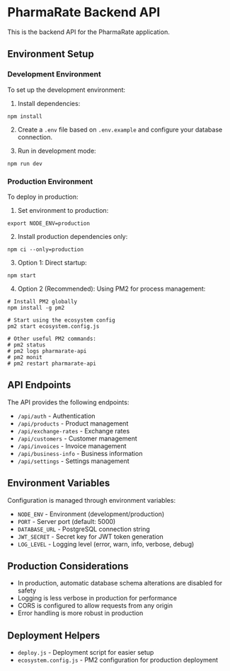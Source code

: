 # PharmaRate Backend API

This is the backend API for the PharmaRate application.

## Environment Setup

### Development Environment

To set up the development environment:

1. Install dependencies:
```
npm install
```

2. Create a `.env` file based on `.env.example` and configure your database connection.

3. Run in development mode:
```
npm run dev
```

### Production Environment

To deploy in production:

1. Set environment to production:
```
export NODE_ENV=production
```

2. Install production dependencies only:
```
npm ci --only=production
```

3. Option 1: Direct startup:
```
npm start
```

4. Option 2 (Recommended): Using PM2 for process management:
```
# Install PM2 globally
npm install -g pm2

# Start using the ecosystem config
pm2 start ecosystem.config.js

# Other useful PM2 commands:
# pm2 status
# pm2 logs pharmarate-api
# pm2 monit
# pm2 restart pharmarate-api
```

## API Endpoints

The API provides the following endpoints:

- `/api/auth` - Authentication
- `/api/products` - Product management
- `/api/exchange-rates` - Exchange rates
- `/api/customers` - Customer management
- `/api/invoices` - Invoice management
- `/api/business-info` - Business information
- `/api/settings` - Settings management

## Environment Variables

Configuration is managed through environment variables:

- `NODE_ENV` - Environment (development/production)
- `PORT` - Server port (default: 5000)
- `DATABASE_URL` - PostgreSQL connection string
- `JWT_SECRET` - Secret key for JWT token generation
- `LOG_LEVEL` - Logging level (error, warn, info, verbose, debug)

## Production Considerations

- In production, automatic database schema alterations are disabled for safety
- Logging is less verbose in production for performance
- CORS is configured to allow requests from any origin
- Error handling is more robust in production

## Deployment Helpers

- `deploy.js` - Deployment script for easier setup
- `ecosystem.config.js` - PM2 configuration for production deployment
